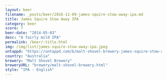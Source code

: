 ```yaml
---
layout: beer
filename: _posts/beer/2016-11-09-james-squire-stow-away-ipa.md
title: James Squire Stow Away IPA
category: beer
score: 7
beer-date: "2014-05-03"
desc: "A fairly mild IPA"
permalink: /beer/:title.html
img: /img/list/james-squire-stow-away-ipa.jpeg
untappd: "https://untappd.com/b/malt-shovel-brewery-james-squire-stow-away-ipa/1904"
country: "Australia"
brewery: "Malt Shovel Brewery"
breweryURL: "brewery/malt-shovel-brewery.html"
style: "IPA - English"
---
```

